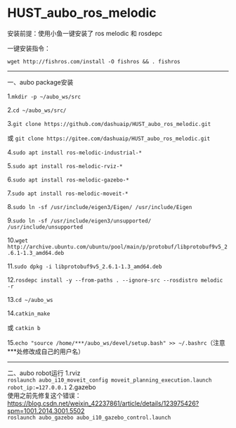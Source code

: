 HUST_aubo_ros_melodic
============================
安装前提：使用小鱼一键安装了 ros melodic 和 rosdepc

一键安装指令：
```
wget http://fishros.com/install -O fishros && . fishros
```
---
一、aubo package安装

1.```mkdir -p ~/aubo_ws/src```

2.```cd ~/aubo_ws/src/```

3.```git clone https://github.com/dashuaip/HUST_aubo_ros_melodic.git ```

或 ```git clone https://gitee.com/dashuaip/HUST_aubo_ros_melodic.git```

4.```sudo apt install ros-melodic-industrial-*```

5.```sudo apt install ros-melodic-rviz-*```

6.```sudo apt install ros-melodic-gazebo-*```

7.```sudo apt install ros-melodic-moveit-*```

8.```sudo ln -sf /usr/include/eigen3/Eigen/ /usr/include/Eigen```

9.```sudo ln -sf /usr/include/eigen3/unsupported/ /usr/include/unsupported```

10.```wget http://archive.ubuntu.com/ubuntu/pool/main/p/protobuf/libprotobuf9v5_2.6.1-1.3_amd64.deb```

11.```sudo dpkg -i libprotobuf9v5_2.6.1-1.3_amd64.deb```

12.```rosdepc install -y --from-paths . --ignore-src --rosdistro melodic -r```

13.```cd ~/aubo_ws```

14.```catkin_make```

或 ```catkin b```

15.```echo "source /home/***/aubo_ws/devel/setup.bash" >> ~/.bashrc```（注意***处修改成自己的用户名）

---
二、aubo robot运行
1.rviz  
```roslaunch aubo_i10_moveit_config moveit_planning_execution.launch robot_ip:=127.0.0.1```
2.gazebo  
使用之前先修复这个错误：https://blog.csdn.net/weixin_42237861/article/details/123975426?spm=1001.2014.3001.5502  
```roslaunch aubo_gazebo aubo_i10_gazebo_control.launch```
